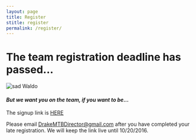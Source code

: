 ```yaml
---
layout: page
title: Register
stitle: register
permalink: /register/
---
```


# The team registration deadline has passed...

![sad Waldo]({{site.baseurl}}/images/sad_waldo.jpg)

#### <i>But we want you on the team, if you want to be...</i>

The signup link is [HERE](https://docs.google.com/forms/d/e/1FAIpQLSeL6JFS14K0-QQoGYoyle8lMiNUafp0U_JPOlLbVtfdHpkNpw/viewform)

Please email <DrakeMTBDirector@gmail.com> after you have completed your late registration.  We will keep the link live until 10/20/2016.
